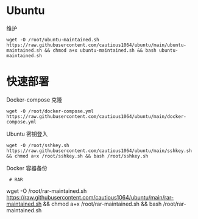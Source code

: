 # Ubuntu

维护
```
wget -O /root/ubuntu-maintained.sh https://raw.githubusercontent.com/cautious1064/ubuntu/main/ubuntu-maintained.sh && chmod a+x ubuntu-maintained.sh && bash ubuntu-maintained.sh
```

# 快速部署 

Docker-compose 克隆
```
wget -O /root/docker-compose.yml https://raw.githubusercontent.com/cautious1064/ubuntu/main/docker-compose.yml
```
Ubuntu 密钥登入
```
wget -O /root/sshkey.sh https://raw.githubusercontent.com/cautious1064/ubuntu/main/sshkey.sh && chmod a+x /root/sshkey.sh && bash /root/sshkey.sh
```
Docker 容器备份
```
 # RAR
 ```
wget -O /root/rar-maintained.sh https://raw.githubusercontent.com/cautious1064/ubuntu/main/rar-maintained.sh && chmod a+x /root/rar-maintained.sh && bash /root/rar-maintained.sh
```
